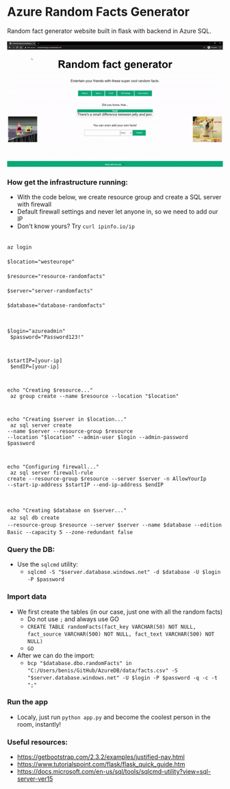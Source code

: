# Azure Random Facts Generator

Random fact generator website built in flask with backend in Azure SQL.

![Alt Text](https://github.com/JanBenisek/AzureDB/blob/master/example.gif)

### How get the infrastructure running:
  - With the code below, we create resource group and create a SQL server with firewall
  - Default firewall settings and never let anyone in, so we need to add our IP
  - Don't know yours? Try `curl ipinfo.io/ip`

<code>
az login <br>
$location="westeurope" <br>
$resource="resource-randomfacts" <br>
$server="server-randomfacts" <br>
$database="database-randomfacts" <br>

$login="azureadmin" <br>
$password="Password123!" <br>

$startIP=[your-ip] <br>
$endIP=[your-ip] <br>

echo "Creating $resource..." <br>
az group create --name $resource --location "$location" <br>

echo "Creating $server in $location..." <br>
az sql server create --name $server --resource-group $resource --location "$location" --admin-user $login --admin-password $password <br>

echo "Configuring firewall..." <br>
az sql server firewall-rule create --resource-group $resource --server $server -n AllowYourIp --start-ip-address $startIP --end-ip-address $endIP <br>

echo "Creating $database on $server..." <br>
az sql db create --resource-group $resource --server $server --name $database --edition Basic --capacity 5 --zone-redundant false
</code>

### Query the DB:
  - Use the `sqlcmd` utility:
    - `sqlcmd -S "$server.database.windows.net" -d $database -U $login -P $password`

### Import data
  - We first create the tables (in our case, just one with all the random facts)
    - Do not use `;` and always use GO
    - `CREATE TABLE randomFacts(fact_key VARCHAR(50) NOT NULL, fact_source VARCHAR(500) NOT NULL, fact_text VARCHAR(500) NOT NULL)`
    - `GO`
  - After we can do the import:
    - `bcp "$database.dbo.randomFacts" in "C:/Users/benis/GitHub/AzureDB/data/facts.csv" -S "$server.database.windows.net" -U $login -P $password -q -c -t ";"`

### Run the app
  - Localy, just run `python app.py` and become the coolest person in the room, instantly!

### Useful resources:
  - https://getbootstrap.com/2.3.2/examples/justified-nav.html
  - https://www.tutorialspoint.com/flask/flask_quick_guide.htm
  - https://docs.microsoft.com/en-us/sql/tools/sqlcmd-utility?view=sql-server-ver15